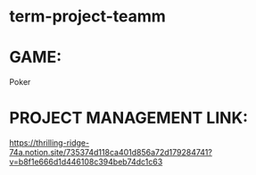 # term-project-teamm

# GAME:
Poker

# PROJECT MANAGEMENT LINK:
https://thrilling-ridge-74a.notion.site/735374d118ca401d856a72d179284741?v=b8f1e666d1d446108c394beb74dc1c63

